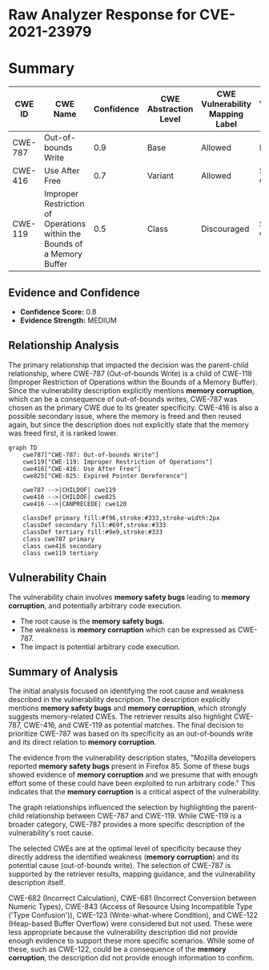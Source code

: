 # Raw Analyzer Response for CVE-2021-23979

# Summary
| CWE ID | CWE Name | Confidence | CWE Abstraction Level | CWE Vulnerability Mapping Label | CWE-Vulnerability Mapping Notes |
|---|---|---|---|---|---|
| CWE-787 | Out-of-bounds Write | 0.9 | Base | Allowed | Primary CWE |
| CWE-416 | Use After Free | 0.7 | Variant | Allowed | Secondary Candidate |
| CWE-119 | Improper Restriction of Operations within the Bounds of a Memory Buffer | 0.5 | Class | Discouraged | Secondary Candidate |

## Evidence and Confidence

*   **Confidence Score:** 0.8
*   **Evidence Strength:** MEDIUM

## Relationship Analysis
The primary relationship that impacted the decision was the parent-child relationship, where CWE-787 (Out-of-bounds Write) is a child of CWE-119 (Improper Restriction of Operations within the Bounds of a Memory Buffer). Since the vulnerability description explicitly mentions **memory corruption**, which can be a consequence of out-of-bounds writes, CWE-787 was chosen as the primary CWE due to its greater specificity. CWE-416 is also a possible secondary issue, where the memory is freed and then reused again, but since the description does not explicitly state that the memory was freed first, it is ranked lower.

```mermaid
graph TD
    cwe787["CWE-787: Out-of-bounds Write"]
    cwe119["CWE-119: Improper Restriction of Operations"]
    cwe416["CWE-416: Use After Free"]
    cwe825["CWE-825: Expired Pointer Dereference"]
    
    cwe787 -->|CHILDOF| cwe119
    cwe416 -->|CHILDOF| cwe825
    cwe416 -->|CANPRECEDE| cwe120

    classDef primary fill:#f96,stroke:#333,stroke-width:2px
    classDef secondary fill:#69f,stroke:#333
    classDef tertiary fill:#9e9,stroke:#333
    class cwe787 primary
    class cwe416 secondary
    class cwe119 tertiary
```

## Vulnerability Chain
The vulnerability chain involves **memory safety bugs** leading to **memory corruption**, and potentially arbitrary code execution.
  - The root cause is the **memory safety bugs**.
  - The weakness is **memory corruption** which can be expressed as CWE-787.
  - The impact is potential arbitrary code execution.

## Summary of Analysis
The initial analysis focused on identifying the root cause and weakness described in the vulnerability description. The description explicitly mentions **memory safety bugs** and **memory corruption**, which strongly suggests memory-related CWEs. The retriever results also highlight CWE-787, CWE-416, and CWE-119 as potential matches. The final decision to prioritize CWE-787 was based on its specificity as an out-of-bounds write and its direct relation to **memory corruption**.

The evidence from the vulnerability description states, "Mozilla developers reported **memory safety bugs** present in Firefox 85. Some of these bugs showed evidence of **memory corruption** and we presume that with enough effort some of these could have been exploited to run arbitrary code." This indicates that the **memory corruption** is a critical aspect of the vulnerability.

The graph relationships influenced the selection by highlighting the parent-child relationship between CWE-787 and CWE-119. While CWE-119 is a broader category, CWE-787 provides a more specific description of the vulnerability's root cause.

The selected CWEs are at the optimal level of specificity because they directly address the identified weakness (**memory corruption**) and its potential cause (out-of-bounds write). The selection of CWE-787 is supported by the retriever results, mapping guidance, and the vulnerability description itself.

CWE-682 (Incorrect Calculation), CWE-681 (Incorrect Conversion between Numeric Types), CWE-843 (Access of Resource Using Incompatible Type ('Type Confusion')), CWE-123 (Write-what-where Condition), and CWE-122 (Heap-based Buffer Overflow) were considered but not used. These were less appropriate because the vulnerability description did not provide enough evidence to support these more specific scenarios. While some of these, such as CWE-122, could be a consequence of the **memory corruption**, the description did not provide enough information to confirm.